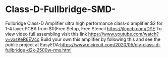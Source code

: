 # Class-D-Fullbridge-SMD-
Fullbridge Class-D Amplifier ultra high performance class-d amplifier
$2 for 1-4 layer;PCBA from $0(Free Setup, Free Stencil https://jlcpcb.com/DYE
To view video full assembling visit this link https://www.youtube.com/watch?v=vxsKeR6EV4c
Build your own this amplifier by following this and see the public project at EasyEDA:https://www.elcircuit.com/2020/05/diy-class-d-fullbridge-d2k-2500w-rms.html
